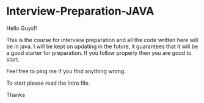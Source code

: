 # Interview-Preparation-JAVA

Hello Guys!!

This is the course for interview preparation and all the code written here will be in java. I will be kept on updating in the future, it guarantees that it will be a good starter for preparation. If you follow properly then you are good to start.

Feel free to ping me if you find anything wrong. 

To start please read the Intro file.

Thanks
